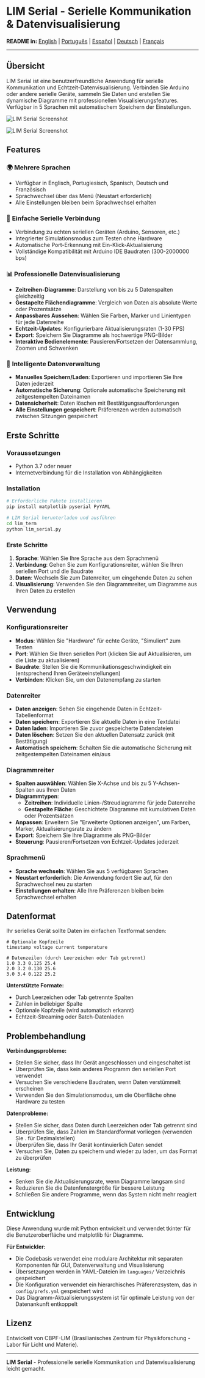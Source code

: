 # LIM Serial - Serielle Kommunikation & Datenvisualisierung

**README in:** [English](../README.md) | [Português](README_pt-br.md) | [Español](README_es.md) | [Deutsch](README_de.md) | [Français](README_fr.md)

---

## Übersicht

LIM Serial ist eine benutzerfreundliche Anwendung für serielle Kommunikation und Echtzeit-Datenvisualisierung. Verbinden Sie Arduino oder andere serielle Geräte, sammeln Sie Daten und erstellen Sie dynamische Diagramme mit professionellen Visualisierungsfeatures. Verfügbar in 5 Sprachen mit automatischem Speichern der Einstellungen.

![LIM Serial Screenshot](shot.png)

![LIM Serial Screenshot](shot_stacked.png)

## Features

### 🌍 **Mehrere Sprachen**
- Verfügbar in Englisch, Portugiesisch, Spanisch, Deutsch und Französisch
- Sprachwechsel über das Menü (Neustart erforderlich)
- Alle Einstellungen bleiben beim Sprachwechsel erhalten

### 📡 **Einfache Serielle Verbindung**
- Verbindung zu echten seriellen Geräten (Arduino, Sensoren, etc.)
- Integrierter Simulationsmodus zum Testen ohne Hardware
- Automatische Port-Erkennung mit Ein-Klick-Aktualisierung
- Vollständige Kompatibilität mit Arduino IDE Baudraten (300-2000000 bps)

### 📊 **Professionelle Datenvisualisierung**
- **Zeitreihen-Diagramme**: Darstellung von bis zu 5 Datenspalten gleichzeitig
- **Gestapelte Flächendiagramme**: Vergleich von Daten als absolute Werte oder Prozentsätze
- **Anpassbares Aussehen**: Wählen Sie Farben, Marker und Linientypen für jede Datenreihe
- **Echtzeit-Updates**: Konfigurierbare Aktualisierungsraten (1-30 FPS)
- **Export**: Speichern Sie Diagramme als hochwertige PNG-Bilder
- **Interaktive Bedienelemente**: Pausieren/Fortsetzen der Datensammlung, Zoomen und Schwenken

### 💾 **Intelligente Datenverwaltung**
- **Manuelles Speichern/Laden**: Exportieren und importieren Sie Ihre Daten jederzeit
- **Automatische Sicherung**: Optionale automatische Speicherung mit zeitgestempelten Dateinamen
- **Datensicherheit**: Daten löschen mit Bestätigungsaufforderungen
- **Alle Einstellungen gespeichert**: Präferenzen werden automatisch zwischen Sitzungen gespeichert

## Erste Schritte

### Voraussetzungen
- Python 3.7 oder neuer
- Internetverbindung für die Installation von Abhängigkeiten

### Installation
```bash
# Erforderliche Pakete installieren
pip install matplotlib pyserial PyYAML

# LIM Serial herunterladen und ausführen
cd lim_term
python lim_serial.py
```

### Erste Schritte
1. **Sprache**: Wählen Sie Ihre Sprache aus dem Sprachmenü
2. **Verbindung**: Gehen Sie zum Konfigurationsreiter, wählen Sie Ihren seriellen Port und die Baudrate
3. **Daten**: Wechseln Sie zum Datenreiter, um eingehende Daten zu sehen
4. **Visualisierung**: Verwenden Sie den Diagrammreiter, um Diagramme aus Ihren Daten zu erstellen

## Verwendung

### Konfigurationsreiter
- **Modus**: Wählen Sie "Hardware" für echte Geräte, "Simuliert" zum Testen
- **Port**: Wählen Sie Ihren seriellen Port (klicken Sie auf Aktualisieren, um die Liste zu aktualisieren)
- **Baudrate**: Stellen Sie die Kommunikationsgeschwindigkeit ein (entsprechend Ihren Geräteeinstellungen)
- **Verbinden**: Klicken Sie, um den Datenempfang zu starten

### Datenreiter
- **Daten anzeigen**: Sehen Sie eingehende Daten in Echtzeit-Tabellenformat
- **Daten speichern**: Exportieren Sie aktuelle Daten in eine Textdatei
- **Daten laden**: Importieren Sie zuvor gespeicherte Datendateien
- **Daten löschen**: Setzen Sie den aktuellen Datensatz zurück (mit Bestätigung)
- **Automatisch speichern**: Schalten Sie die automatische Sicherung mit zeitgestempelten Dateinamen ein/aus

### Diagrammreiter
- **Spalten auswählen**: Wählen Sie X-Achse und bis zu 5 Y-Achsen-Spalten aus Ihren Daten
- **Diagrammtypen**:
  - **Zeitreihen**: Individuelle Linien-/Streudiagramme für jede Datenreihe
  - **Gestapelte Fläche**: Geschichtete Diagramme mit kumulativen Daten oder Prozentsätzen
- **Anpassen**: Erweitern Sie "Erweiterte Optionen anzeigen", um Farben, Marker, Aktualisierungsrate zu ändern
- **Export**: Speichern Sie Ihre Diagramme als PNG-Bilder
- **Steuerung**: Pausieren/Fortsetzen von Echtzeit-Updates jederzeit

### Sprachmenü
- **Sprache wechseln**: Wählen Sie aus 5 verfügbaren Sprachen
- **Neustart erforderlich**: Die Anwendung fordert Sie auf, für den Sprachwechsel neu zu starten
- **Einstellungen erhalten**: Alle Ihre Präferenzen bleiben beim Sprachwechsel erhalten

## Datenformat

Ihr serielles Gerät sollte Daten im einfachen Textformat senden:

```
# Optionale Kopfzeile
timestamp voltage current temperature

# Datenzeilen (durch Leerzeichen oder Tab getrennt)
1.0 3.3 0.125 25.4
2.0 3.2 0.130 25.6
3.0 3.4 0.122 25.2
```

**Unterstützte Formate:**
- Durch Leerzeichen oder Tab getrennte Spalten
- Zahlen in beliebiger Spalte
- Optionale Kopfzeile (wird automatisch erkannt)
- Echtzeit-Streaming oder Batch-Datenladen

## Problembehandlung

**Verbindungsprobleme:**
- Stellen Sie sicher, dass Ihr Gerät angeschlossen und eingeschaltet ist
- Überprüfen Sie, dass kein anderes Programm den seriellen Port verwendet
- Versuchen Sie verschiedene Baudraten, wenn Daten verstümmelt erscheinen
- Verwenden Sie den Simulationsmodus, um die Oberfläche ohne Hardware zu testen

**Datenprobleme:**
- Stellen Sie sicher, dass Daten durch Leerzeichen oder Tab getrennt sind
- Überprüfen Sie, dass Zahlen im Standardformat vorliegen (verwenden Sie . für Dezimalstellen)
- Überprüfen Sie, dass Ihr Gerät kontinuierlich Daten sendet
- Versuchen Sie, Daten zu speichern und wieder zu laden, um das Format zu überprüfen

**Leistung:**
- Senken Sie die Aktualisierungsrate, wenn Diagramme langsam sind
- Reduzieren Sie die Datenfenstergröße für bessere Leistung
- Schließen Sie andere Programme, wenn das System nicht mehr reagiert

## Entwicklung

Diese Anwendung wurde mit Python entwickelt und verwendet tkinter für die Benutzeroberfläche und matplotlib für Diagramme.

**Für Entwickler:**
- Die Codebasis verwendet eine modulare Architektur mit separaten Komponenten für GUI, Datenverwaltung und Visualisierung
- Übersetzungen werden in YAML-Dateien im `languages/` Verzeichnis gespeichert
- Die Konfiguration verwendet ein hierarchisches Präferenzsystem, das in `config/prefs.yml` gespeichert wird
- Das Diagramm-Aktualisierungssystem ist für optimale Leistung von der Datenankunft entkoppelt

## Lizenz

Entwickelt von CBPF-LIM (Brasilianisches Zentrum für Physikforschung - Labor für Licht und Materie).

---

**LIM Serial** - Professionelle serielle Kommunikation und Datenvisualisierung leicht gemacht.
